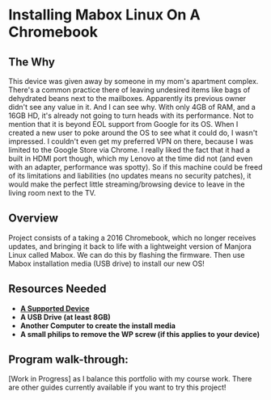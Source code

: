 <h1>Installing Mabox Linux On A Chromebook</h1>
<h2>The Why</h2>
This device was given away by someone in my mom's apartment complex. There's a common practice there of leaving undesired items like bags of dehydrated beans next to the mailboxes. Apparently its previous owner didn't see any value in it. And I can see why. With only 4GB of RAM, and a 16GB HD, it's already not going to turn heads with its performance. Not to mention that it is beyond EOL support from Google for its OS. When I created a new user to poke around the OS to see what it could do, I wasn't impressed. I couldn't even get my preferred VPN on there, because I was limited to the Google Store via Chrome. I really liked the fact that it had a built in HDMI port though, which my Lenovo at the time did not (and even with an adapter, performance was spotty). So if this machine could be freed of its limitations and liabilities (no updates means no security patches), it would make the perfect little streaming/browsing device to leave in the living room next to the TV.

<h2>Overview</h2>
Project consists of a taking a 2016 Chromebook, which no longer receives updates, and bringing it back to life with a lightweight version of Manjora Linux called Mabox. We can do this by flashing the firmware. Then use Mabox installation media (USB drive) to install our new OS!
<br />


<h2>Resources Needed</h2>

- <b>[A Supported Device](https://docs.chrultrabook.com/docs/firmware/supported-devices.html)</b> 
- <b>A USB Drive (at least 8GB)</b>
- <b>Another Computer to create the install media</b>
- <b>A small philips to remove the WP screw (if this applies to your device)</b>

<h2>Program walk-through:</h2>

[Work in Progress] as I balance this portfolio with my course work. There are other guides currently available if you want to try this project!

<!--
 ```diff
- text in red
+ text in green
! text in orange
# text in gray
@@ text in purple (and bold)@@
```
--!>
